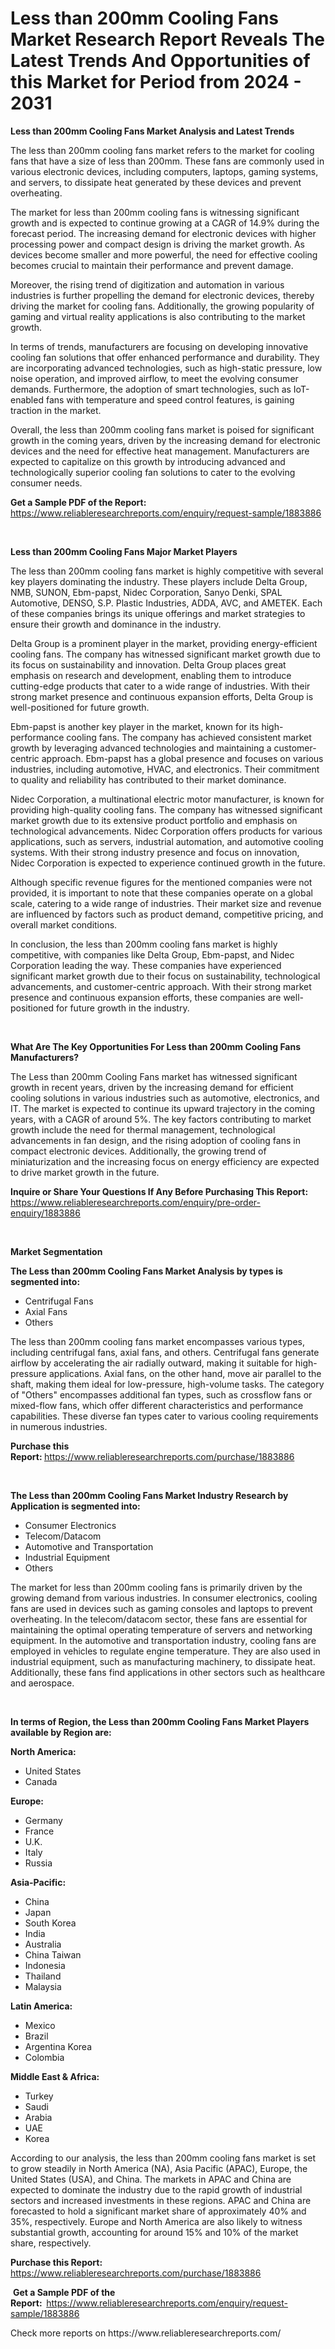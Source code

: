 <p><h1>Less than 200mm Cooling Fans Market Research Report Reveals The Latest Trends And Opportunities of this Market for Period from 2024 - 2031</h1></p><p><strong>Less than 200mm Cooling Fans Market Analysis and Latest Trends</strong></p>
<p><p>The less than 200mm cooling fans market refers to the market for cooling fans that have a size of less than 200mm. These fans are commonly used in various electronic devices, including computers, laptops, gaming systems, and servers, to dissipate heat generated by these devices and prevent overheating.</p><p>The market for less than 200mm cooling fans is witnessing significant growth and is expected to continue growing at a CAGR of 14.9% during the forecast period. The increasing demand for electronic devices with higher processing power and compact design is driving the market growth. As devices become smaller and more powerful, the need for effective cooling becomes crucial to maintain their performance and prevent damage.</p><p>Moreover, the rising trend of digitization and automation in various industries is further propelling the demand for electronic devices, thereby driving the market for cooling fans. Additionally, the growing popularity of gaming and virtual reality applications is also contributing to the market growth.</p><p>In terms of trends, manufacturers are focusing on developing innovative cooling fan solutions that offer enhanced performance and durability. They are incorporating advanced technologies, such as high-static pressure, low noise operation, and improved airflow, to meet the evolving consumer demands. Furthermore, the adoption of smart technologies, such as IoT-enabled fans with temperature and speed control features, is gaining traction in the market.</p><p>Overall, the less than 200mm cooling fans market is poised for significant growth in the coming years, driven by the increasing demand for electronic devices and the need for effective heat management. Manufacturers are expected to capitalize on this growth by introducing advanced and technologically superior cooling fan solutions to cater to the evolving consumer needs.</p></p>
<p><strong>Get a Sample PDF of the Report:&nbsp;</strong> <a href="https://www.reliableresearchreports.com/enquiry/request-sample/1883886">https://www.reliableresearchreports.com/enquiry/request-sample/1883886</a></p>
<p>&nbsp;</p>
<p><strong>Less than 200mm Cooling Fans Major Market Players</strong></p>
<p><p>The less than 200mm cooling fans market is highly competitive with several key players dominating the industry. These players include Delta Group, NMB, SUNON, Ebm-papst, Nidec Corporation, Sanyo Denki, SPAL Automotive, DENSO, S.P. Plastic Industries, ADDA, AVC, and AMETEK. Each of these companies brings its unique offerings and market strategies to ensure their growth and dominance in the industry.</p><p>Delta Group is a prominent player in the market, providing energy-efficient cooling fans. The company has witnessed significant market growth due to its focus on sustainability and innovation. Delta Group places great emphasis on research and development, enabling them to introduce cutting-edge products that cater to a wide range of industries. With their strong market presence and continuous expansion efforts, Delta Group is well-positioned for future growth.</p><p>Ebm-papst is another key player in the market, known for its high-performance cooling fans. The company has achieved consistent market growth by leveraging advanced technologies and maintaining a customer-centric approach. Ebm-papst has a global presence and focuses on various industries, including automotive, HVAC, and electronics. Their commitment to quality and reliability has contributed to their market dominance.</p><p>Nidec Corporation, a multinational electric motor manufacturer, is known for providing high-quality cooling fans. The company has witnessed significant market growth due to its extensive product portfolio and emphasis on technological advancements. Nidec Corporation offers products for various applications, such as servers, industrial automation, and automotive cooling systems. With their strong industry presence and focus on innovation, Nidec Corporation is expected to experience continued growth in the future.</p><p>Although specific revenue figures for the mentioned companies were not provided, it is important to note that these companies operate on a global scale, catering to a wide range of industries. Their market size and revenue are influenced by factors such as product demand, competitive pricing, and overall market conditions.</p><p>In conclusion, the less than 200mm cooling fans market is highly competitive, with companies like Delta Group, Ebm-papst, and Nidec Corporation leading the way. These companies have experienced significant market growth due to their focus on sustainability, technological advancements, and customer-centric approach. With their strong market presence and continuous expansion efforts, these companies are well-positioned for future growth in the industry.</p></p>
<p>&nbsp;</p>
<p><strong>What Are The Key Opportunities For Less than 200mm Cooling Fans Manufacturers?</strong></p>
<p><p>The Less than 200mm Cooling Fans market has witnessed significant growth in recent years, driven by the increasing demand for efficient cooling solutions in various industries such as automotive, electronics, and IT. The market is expected to continue its upward trajectory in the coming years, with a CAGR of around 5%. The key factors contributing to market growth include the need for thermal management, technological advancements in fan design, and the rising adoption of cooling fans in compact electronic devices. Additionally, the growing trend of miniaturization and the increasing focus on energy efficiency are expected to drive market growth in the future.</p></p>
<p><strong>Inquire or Share Your Questions If Any Before Purchasing This Report:</strong> <a href="https://www.reliableresearchreports.com/enquiry/pre-order-enquiry/1883886">https://www.reliableresearchreports.com/enquiry/pre-order-enquiry/1883886</a></p>
<p>&nbsp;</p>
<p><strong>Market Segmentation</strong></p>
<p><strong>The Less than 200mm Cooling Fans Market Analysis by types is segmented into:</strong></p>
<p><ul><li>Centrifugal Fans</li><li>Axial Fans</li><li>Others</li></ul></p>
<p><p>The less than 200mm cooling fans market encompasses various types, including centrifugal fans, axial fans, and others. Centrifugal fans generate airflow by accelerating the air radially outward, making it suitable for high-pressure applications. Axial fans, on the other hand, move air parallel to the shaft, making them ideal for low-pressure, high-volume tasks. The category of "Others" encompasses additional fan types, such as crossflow fans or mixed-flow fans, which offer different characteristics and performance capabilities. These diverse fan types cater to various cooling requirements in numerous industries.</p></p>
<p><strong>Purchase this Report:&nbsp;</strong><a href="https://www.reliableresearchreports.com/purchase/1883886">https://www.reliableresearchreports.com/purchase/1883886</a></p>
<p>&nbsp;</p>
<p><strong>The Less than 200mm Cooling Fans Market Industry Research by Application is segmented into:</strong></p>
<p><ul><li>Consumer Electronics</li><li>Telecom/Datacom</li><li>Automotive and Transportation</li><li>Industrial Equipment</li><li>Others</li></ul></p>
<p><p>The market for less than 200mm cooling fans is primarily driven by the growing demand from various industries. In consumer electronics, cooling fans are used in devices such as gaming consoles and laptops to prevent overheating. In the telecom/datacom sector, these fans are essential for maintaining the optimal operating temperature of servers and networking equipment. In the automotive and transportation industry, cooling fans are employed in vehicles to regulate engine temperature. They are also used in industrial equipment, such as manufacturing machinery, to dissipate heat. Additionally, these fans find applications in other sectors such as healthcare and aerospace.</p></p>
<p>&nbsp;</p>
<p><strong>In terms of Region, the Less than 200mm Cooling Fans Market Players available by Region are:</strong></p>
<p>
    <p> <strong> North America: </strong>
        <ul>
            <li>United States</li>
            <li>Canada</li>
        </ul>
        </p> 
    <p> <strong> Europe: </strong>
        <ul>
            <li>Germany</li>
            <li>France</li>
            <li>U.K.</li>
            <li>Italy</li>
            <li>Russia</li>
        </ul>
        </p> 
    <p> <strong> Asia-Pacific: </strong>
        <ul>
            <li>China</li>
            <li>Japan</li>
            <li>South Korea</li>
            <li>India</li>
            <li>Australia</li>
            <li>China Taiwan</li>
            <li>Indonesia</li>
            <li>Thailand</li>
            <li>Malaysia</li>
        </ul>
        </p> 
    <p> <strong> Latin America: </strong>
        <ul>
            <li>Mexico</li>
            <li>Brazil</li>
            <li>Argentina Korea</li>
            <li>Colombia</li>
        </ul>
        </p> 
    <p> <strong> Middle East & Africa: </strong>
        <ul>
            <li>Turkey</li>
            <li>Saudi</li>
            <li>Arabia</li>
            <li>UAE</li>
            <li>Korea</li>
        </ul>
    </p>
    </p>
<p><p>According to our analysis, the less than 200mm cooling fans market is set to grow steadily in North America (NA), Asia Pacific (APAC), Europe, the United States (USA), and China. The markets in APAC and China are expected to dominate the industry due to the rapid growth of industrial sectors and increased investments in these regions. APAC and China are forecasted to hold a significant market share of approximately 40% and 35%, respectively. Europe and North America are also likely to witness substantial growth, accounting for around 15% and 10% of the market share, respectively.</p></p>
<p><strong>Purchase this Report: </strong><a href="https://www.reliableresearchreports.com/purchase/1883886">https://www.reliableresearchreports.com/purchase/1883886</a></p>
<p>&nbsp;<strong>Get a Sample PDF of the Report:&nbsp;&nbsp;</strong><a href="https://www.reliableresearchreports.com/enquiry/request-sample/1883886">https://www.reliableresearchreports.com/enquiry/request-sample/1883886</a></p>
<p><strong></strong></p>
<p>Check more reports on https://www.reliableresearchreports.com/</p>